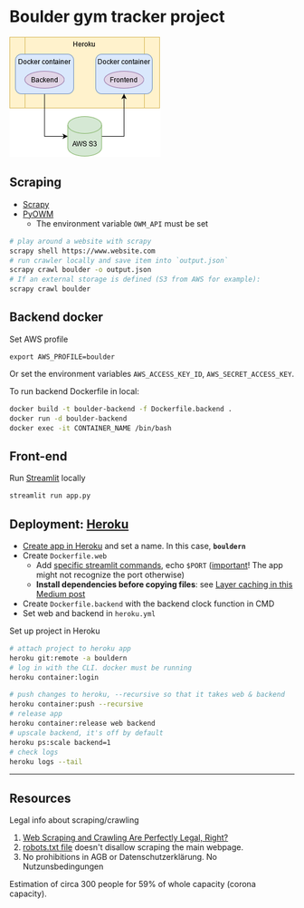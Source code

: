 # Boulder gym tracker project

![ ](boulder.png)

## Scraping

* [Scrapy](https://scrapy.org/)
* [PyOWM](https://github.com/csparpa/pyowm)
  * The environment variable `OWM_API` must be set

```bash
# play around a website with scrapy
scrapy shell https://www.website.com
# run crawler locally and save item into `output.json`
scrapy crawl boulder -o output.json
# If an external storage is defined (S3 from AWS for example):
scrapy crawl boulder
```

## Backend docker

Set AWS profile
```
export AWS_PROFILE=boulder
```

Or set the environment variables `AWS_ACCESS_KEY_ID`, `AWS_SECRET_ACCESS_KEY`.

To run backend Dockerfile in local: 

```bash
docker build -t boulder-backend -f Dockerfile.backend .
docker run -d boulder-backend 
docker exec -it CONTAINER_NAME /bin/bash
```

## Front-end

Run [Streamlit](https://streamlit.io/) locally

```bash
streamlit run app.py
```

## Deployment: [Heroku](https://devcenter.heroku.com/)

* [Create app in Heroku](https://dashboard.heroku.com) and set a name. In this case, **`bouldern`**
* Create `Dockerfile.web`
  * Add [specific streamlit commands](https://discuss.streamlit.io/t/how-to-use-streamlit-in-docker/1067/2), echo `$PORT` ([important](https://discuss.streamlit.io/t/deploying-heroku-error/1310/3)! The app might not recognize the port otherwise)
  * **Install dependencies before copying files**: see [Layer caching in this Medium post](https://blog.realkinetic.com/building-minimal-docker-containers-for-python-applications-37d0272c52f3)
* Create `Dockerfile.backend` with the backend clock function in CMD
* Set web and backend in `heroku.yml`

Set up project in Heroku

```bash
# attach project to heroku app
heroku git:remote -a bouldern
# log in with the CLI. docker must be running
heroku container:login
```

```bash
# push changes to heroku, --recursive so that it takes web & backend
heroku container:push --recursive
# release app
heroku container:release web backend
# upscale backend, it's off by default
heroku ps:scale backend=1
# check logs
heroku logs --tail
```

---------

## Resources

Legal info about scraping/crawling

1. [Web Scraping and Crawling Are Perfectly Legal, Right?](https://benbernardblog.com/web-scraping-and-crawling-are-perfectly-legal-right/)
2. [robots.txt file](https://www.boulderwelt-muenchen-ost.de/robots.txt) doesn't disallow scraping the main webpage.
3. No prohibitions in AGB or Datenschutzerklärung. No Nutzunsbedingungen

Estimation of circa 300 people for 59% of whole capacity (corona capacity).
